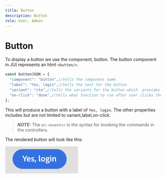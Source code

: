 ```yaml
---
title: Button
description: Button
role: User, Admin
---
```


# Button

To display a button we use the component, button.
 The button component in JUI represents an html `<button/>`.

```js title="buttonJSON.js"
const buttonJSON = {
  "component": "button",//tells the component name
  "label": "Yes, login",//tells the text for the button
  "variant": "cta",//tells the variants for the button which  provides default styles
  "on-click": "done",//tells what function to run after user clicks the button
};

```

This will produce a button with a label of `Yes, login`. The other properties includes but are not limited to variant,label,on-click.
> **_NOTE:_**  The `on-<events>` is the syntax for invoking the commands in the controllers.

The rendered button will look like this:

![button](imgs/yes_login_button.png "Button")
